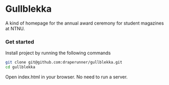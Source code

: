 # Gullblekka

A kind of homepage for the annual award ceremony for student magazines at NTNU.

### Get started

Install project by running the following commands
```bash
git clone git@github.com:draperunner/gullblekka.git
cd gullblekka
```

Open index.html in your browser. No need to run a server.
